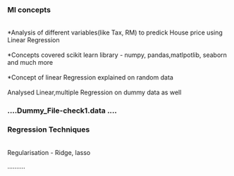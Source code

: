 <h3><b>Ml concepts</b></h3>
<br> *Analysis of different variables(like Tax, RM) to predick House price using Linear Regression</br>
<br> *Concepts covered scikit learn library - numpy, pandas,matlpotlib, seaborn and much more</br>
<br> *Concept of linear Regression explained on random data</br>
<br>Analysed Linear,multiple Regression on dummy data as well</br>
<h3>....Dummy_File-check1.data  ....</h3>

<h3><b>Regression Techniques</b></h3>
<br>Regularisation - Ridge, lasso</br>

..........

